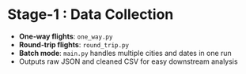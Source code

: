 # Stage-1 : Data Collection

- **One‑way flights**: `one_way.py`  
- **Round‑trip flights**: `round_trip.py`  
- **Batch mode**: `main.py` handles multiple cities and dates in one run  
- Outputs raw JSON and cleaned CSV for easy downstream analysis

